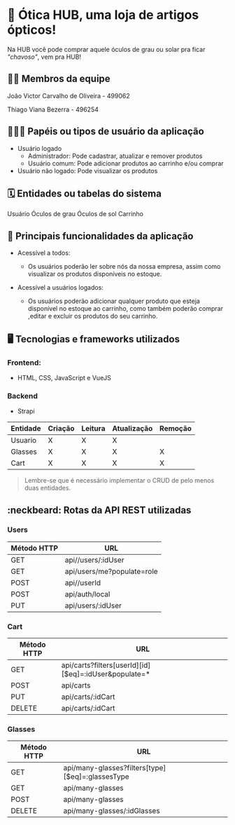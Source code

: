 # :checkered_flag: Ótica HUB, uma loja de artigos ópticos!

Na HUB você pode comprar aquele óculos de grau ou solar pra ficar *"chavoso"*, vem pra HUB!

## :technologist: Membros da equipe

João Victor Carvalho de Oliveira - 499062

Thiago Viana Bezerra - 496254

## :people_holding_hands: Papéis ou tipos de usuário da aplicação

- Usuário logado
  - Administrador: Pode cadastrar, atualizar e remover produtos
  - Usuário comum: Pode adicionar produtos ao carrinho e/ou comprar
- Usuário não logado: Pode visualizar os produtos

## :spiral_calendar: Entidades ou tabelas do sistema

Usuário
Óculos de grau
Óculos de sol
Carrinho

## :triangular_flag_on_post: Principais funcionalidades da aplicação

- Acessível a todos:  
  - Os usuários poderão ler sobre nós da nossa empresa, assim como visualizar os produtos disponíveis no estoque.

- Acessível a usuários logados:
  - Os usuários poderão adicionar qualquer produto que esteja disponível no estoque ao carrinho, como também poderão comprar ,editar e excluir os produtos do seu carrinho.


## :desktop_computer: Tecnologias e frameworks utilizados

### **Frontend:**
- HTML, CSS, JavaScript e VueJS
### **Backend**
- Strapi

| Entidade| Criação | Leitura | Atualização | Remoção |
| --- | --- | --- | --- | --- |
| Usuario |   X     |    X    |     X       |
| Glasses |   X     |    X    |     X       |    X    |
| Cart    |   X     |    X    |     X       |    X    |
> Lembre-se que é necessário implementar o CRUD de pelo menos duas entidades.

## :neckbeard: Rotas da API REST utilizadas

### Users
| Método HTTP | URL |
| --- | --- |
| GET | api//users/:idUser|
| GET | api/users/me?populate=role|
| POST | api//userId |
| POST | api/auth/local |
| PUT | api/users/:idUser |

### Cart
| Método HTTP | URL |
| --- | --- |
| GET | api/carts?filters[userId][id][$eq]=:idUser&populate=* |
| POST | api/carts |
| PUT | api/carts/:idCart |
| DELETE | api/carts/:idCart |


### Glasses
| Método HTTP | URL |
| --- | --- |
| GET | api/many-glasses?filters[type][$eq]=:glassesType|
| GET | api/many-glasses|
| POST | api/many-glasses|
| DELETE | api/many-glasses/:idGlasses |
